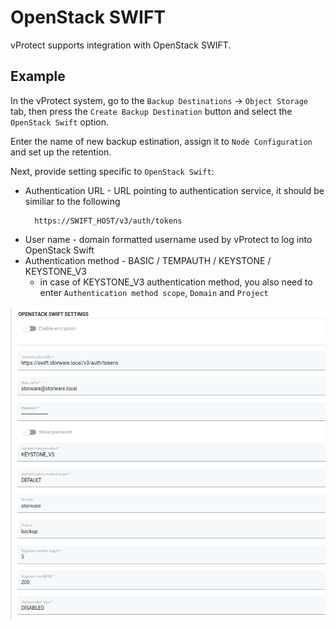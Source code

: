 # OpenStack SWIFT

vProtect supports integration with OpenStack SWIFT.

## Example

In the vProtect system, go to the `Backup Destinations` -> `Object Storage` tab, then press the `Create Backup Destination` button and select the `OpenStack Swift` option.

Enter the name of new backup estination, assign it to `Node Configuration` and set up the retention.

Next, provide setting specific to `OpenStack Swift`:
* Authentication URL - URL pointing to authentication service, it should be similiar to the following
  ```text
    https://SWIFT_HOST/v3/auth/tokens
  ```
* User name - domain formatted username used by vProtect to log into OpenStack Swift
* Authentication method - BASIC / TEMPAUTH / KEYSTONE / KEYSTONE_V3
  * in case of KEYSTONE_V3 authentication method, you also need to enter `Authentication method scope`, `Domain` and `Project`

![](../../../.gitbook/assets/swift-example.png)

